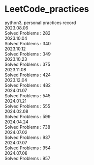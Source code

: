 # LeetCode_practices
python3, personal practices record\
2023.08.06\
Solved Problems : 282\
2023.10.04\
Solved Problems : 340\
2023.10.12\
Solved Problems : 349\
2023.10.23\
Solved Problems : 375\
2023.11.08\
Solved Problems : 424\
2023.12.04\
Solved Problems : 482\
2024.01.07\
Solved Problems : 545\
2024.01.21\
Solved Problems : 555\
2024.02.08\
Solved Problems : 599\
2024.04.24\
Solved Problems : 738\
2024.07.02\
Solved Problems : 937\
2024.07.07\
Solved Problems : 954\
2024.07.08\
Solved Problems : 957